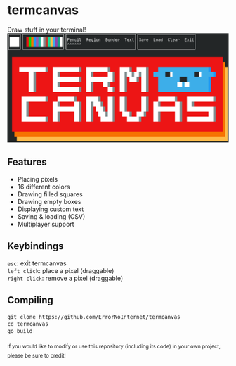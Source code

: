 # termcanvas
Draw stuff in your terminal!
![Screenshot](https://raw.githubusercontent.com/ErrorNoInternet/termcanvas/main/screenshots/0.png)

## Features
 - Placing pixels
 - 16 different colors
 - Drawing filled squares
 - Drawing empty boxes
 - Displaying custom text
 - Saving & loading (CSV)
 - Multiplayer support

## Keybindings
`esc`: exit termcanvas\
`left click`: place a pixel (draggable)\
`right click`: remove a pixel (draggable)

## Compiling
```
git clone https://github.com/ErrorNoInternet/termcanvas
cd termcanvas
go build
```

<sub>If you would like to modify or use this repository (including its code) in your own project, please be sure to credit!</sub>

